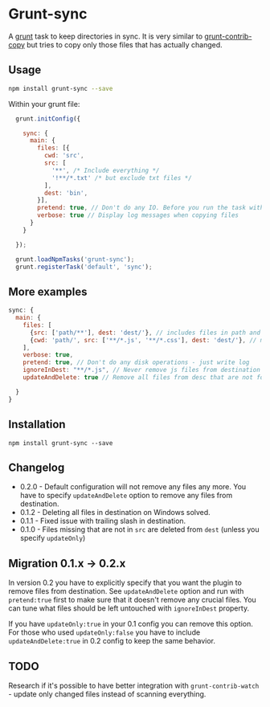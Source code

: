 # Grunt-sync

A [grunt](http://github.com/gruntjs/grunt/) task to keep directories in sync.
It is very similar to [grunt-contrib-copy](https://github.com/gruntjs/grunt-contrib-copy) but
tries to copy only those files that has actually changed.

## Usage

```bash
npm install grunt-sync --save
```

Within your grunt file:

```javascript
  grunt.initConfig({

    sync: {
      main: {
        files: [{
          cwd: 'src',
          src: [
            '**', /* Include everything */
            '!**/*.txt' /* but exclude txt files */
          ],
          dest: 'bin',
        }],
        pretend: true, // Don't do any IO. Before you run the task with `updateAndDelete` PLEASE MAKE SURE it doesn't remove too much.
        verbose: true // Display log messages when copying files
      }
    }

  });

  grunt.loadNpmTasks('grunt-sync');
  grunt.registerTask('default', 'sync');
```

## More examples
```javascript
sync: {
  main: {
    files: [
      {src: ['path/**'], dest: 'dest/'}, // includes files in path and its subdirs
      {cwd: 'path/', src: ['**/*.js', '**/*.css'], dest: 'dest/'}, // makes all src relative to cwd
    ],
    verbose: true,
    pretend: true, // Don't do any disk operations - just write log
    ignoreInDest: "**/*.js", // Never remove js files from destination
    updateAndDelete: true // Remove all files from desc that are not found in src

  }
}
```

## Installation
```
npm install grunt-sync --save
```

## Changelog
* 0.2.0 - Default configuration will not remove any files any more. You have to specify `updateAndDelete` option to remove any files from destination.
* 0.1.2 - Deleting all files in destination on Windows solved.
* 0.1.1 - Fixed issue with trailing slash in destination.
* 0.1.0 - Files missing that are not in `src` are deleted from `dest` (unless you specify `updateOnly`)

## Migration 0.1.x -> 0.2.x
In version 0.2 you have to explicitly specify that you want the plugin to remove files from destination. See `updateAndDelete` option and run with `pretend:true` first to make sure that it doesn't remove any crucial files. You can tune what files should be left untouched with `ignoreInDest` property.

If you have `updateOnly:true` in your 0.1 config you can remove this option. For those who used `updateOnly:false` you have to include `updateAndDelete:true` in 0.2 config to keep the same behavior.

## TODO
Research if it's possible to have better integration with `grunt-contrib-watch` - update only changed files instead of scanning everything.
